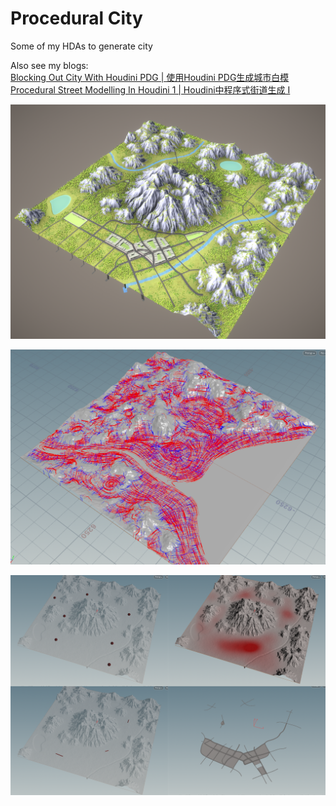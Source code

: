 # Procedural City

Some of my HDAs to generate city  

Also see my blogs:  
[Blocking Out City With Houdini PDG | 使用Houdini PDG生成城市白模](http://ma-yidong.com/2019/06/16/blocking-out-city-with-houdini-pdg/)  
[Procedural Street Modelling In Houdini 1 | Houdini中程序式街道生成 I](http://ma-yidong.com/2018/08/17/procedural-street-modelling-in-houdini-1/)

![](/Procedural-City/imgs/cap.PNG)  

![](/Procedural-City/imgs/Image.png)  

![](/Procedural-City/imgs/road.png)  